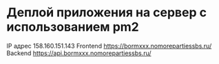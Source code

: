 # Деплой приложения на сервер с использованием pm2

IP адрес 158.160.151.143
Frontend https://bormxxx.nomorepartiessbs.ru/
Backend https://api.bormxxx.nomorepartiessbs.ru/
